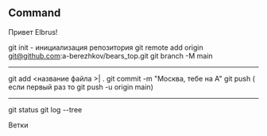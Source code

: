 ## Command
Привет Elbrus!

git init - инициализация репозитория
git remote add origin git@github.com:a-berezhkov/bears_top.git
git branch -M main


----
git add <название файла >| .
git commit -m "Москва, тебе на А"
git push ( если первый раз то git push -u origin main)

----

git status
git log --tree


Ветки 

